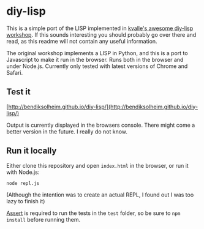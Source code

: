 # diy-lisp

This is a simple port of the LISP implemented in [kvalle's awesome diy-lisp workshop](https://github.com/kvalle/diy-lisp). If this sounds interesting you should probably go over there and read, as this readme will not contain any useful information.

The original workshop implements a LISP in Python, and this is a port to Javascript to make it run in the browser. Runs both in the browser and under Node.js. Currently only tested with latest versions of Chrome and Safari.

## Test it

[http://bendiksolheim.github.io/diy-lisp/](http://bendiksolheim.github.io/diy-lisp/)

Output is currently displayed in the browsers console. There might come a better version in the future. I really do not know.

## Run it locally

Either clone this repository and open `index.html` in the browser, or run it with Node.js:

	node repl.js

(Although the intention was to create an actual REPL, I found out I was too lazy to finish it)

[Assert](https://www.npmjs.org/package/assert) is required to run the tests in the `test` folder, so be sure to `npm install` before running them.